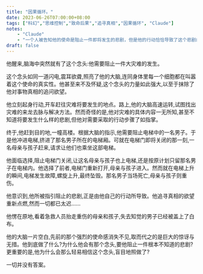 ```yaml
---
title: "因果循环。"
date: 2023-06-26T07:00:00+08:00
tags: ["科幻","思维控制","致命后果","追寻真相","因果循环", "Claude"]
notes:
    - "Claude"
    - "一个人被告知他的使命是阻止一件即将发生的悲剧，但是他的行动恰恰导致了这个悲剧的发生。"
draft: false
---
```


他醒来,脑海中突然就有了这个念头:他需要阻止一件大灾难的发生。 

这个念头如同一道闪电,震耳欲聋,照亮了他的大脑,连同身体里每一个细胞都在叫嚣着这个使命的真实性。他甚至来不及怀疑,这个念头的力量如此强大,以至于抹除了他对事物真相的追问欲望。

他立刻起身行动,开车赶往灾难将要发生的地点。路上,他的大脑高速运转,试图找出灾难的来龙去脉与解决方法。然而奇怪的是,他对灾难的具体内容一无所知,甚至不知道将要发生什么样的悲剧,但他对需要采取的行动步骤了如指掌。

终于,他赶到目的地,一幢高楼。根据大脑的指示,他需要阻止电梯中的一名男子。于是他冲进电梯,挤进了那名男子所在的电梯厢。可就在电梯门即将关闭的那一刻,一名母亲与孩子赶来,请求让他们也乘坐这部电梯。

他面临选择,阻止电梯门关闭,让这名母亲与孩子也上电梯,还是按原计划只留那名男子在电梯内。他选择了前者,电梯门重新打开,母亲与孩子进入。然而就在电梯上升的瞬间,电梯发生故障,螺旋上升,最终坠毁。那名男子当场死亡,母亲与孩子则重伤。

他意识到,他所被指引阻止的悲剧,正是由他自己的行动所导致。他追寻真相的欲望重新点燃,然而一切都已太迟......

他愣在原地,看着急救人员抬走重伤的母亲和孩子,失去知觉的男子已经被盖上了白布。

他的大脑一片空白,先前的那个强烈的使命感消失不见,取而代之的是巨大的惊讶与无措。他到底做了什么?为什么他会有那个念头,要他阻止一件根本不知道的悲剧?更重要的是,他为什么会那么轻易相信这个念头,盲目地照做了?

一切并没有答案。